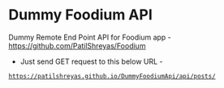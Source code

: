 # Dummy Foodium API
Dummy Remote End Point API for Foodium app - https://github.com/PatilShreyas/Foodium

- Just send GET request to this below URL -

[`https://patilshreyas.github.io/DummyFoodiumApi/api/posts/`](https://patilshreyas.github.io/DummyFoodiumApi/api/posts/)
